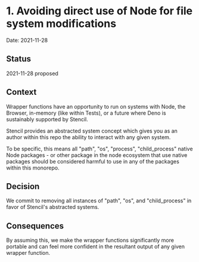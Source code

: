 # 1. Avoiding direct use of Node for file system modifications

Date: 2021-11-28

## Status

2021-11-28 proposed

## Context

Wrapper functions have an opportunity to run on systems with Node, the Browser, in-memory (like within Tests), or a future where Deno is sustainably supported by Stencil. 

Stencil provides an abstracted system concept which gives you as an author within this repo the ability to interact with any given system.  

To be specific, this means all "path", "os", "process", "child_process" native Node packages - or other package in the node ecosystem that use native packages should be considered harmful to use in any of the packages within this monorepo. 

## Decision

We commit to removing all instances of "path", "os", and "child_process" in favor of Stencil's abstracted systems. 

## Consequences

By assuming this, we make the wrapper functions significantly more portable and can feel more confident in the resultant output of any given wrapper function.